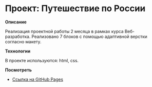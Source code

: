 # Проект: Путешествие по России

**Описание**

Реализация проектной работы 2 месяца в рамках курса Веб-разработка.
Реализовано 7 блоков с помощью адаптивной верстки согласно макету.

**Технологии**

В проекте используются: html, css.

**Посмотреть**

* [Ссылка на GitHub Pages](https://www.figma.com/file/5S2WSbEFL6awjVWJ0NWL8Q/Sprint-3_-Russia-_-desktop-mobile?node-id=28503%3A0)

